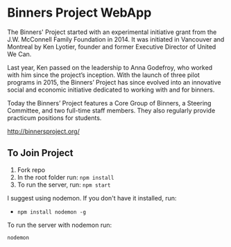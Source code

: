 # Binners Project WebApp

The Binners' Project started with an experimental initiative grant from the J.W. McConnell Family Foundation in 2014. It was initiated in Vancouver and Montreal by Ken Lyotier, founder and former Executive Director of United We Can.

Last year, Ken passed on the leadership to Anna Godefroy, who worked with him since the project’s inception. With the launch of three pilot programs in 2015, the Binners’ Project has since evolved into an innovative social and economic initiative dedicated to working with and for binners.

​Today the Binners’ Project features a Core Group of Binners, a Steering Committee, and two full-time staff members. They also regularly provide practicum positions for students.

http://binnersproject.org/

## To Join Project

1. Fork repo
2. In the root folder run:
  `npm install`
3. To run the server, run:
  `npm start`

I suggest using nodemon. If you don't have it installed, run:

- `npm install nodemon -g`

To run the server with nodemon run:

  `nodemon`
